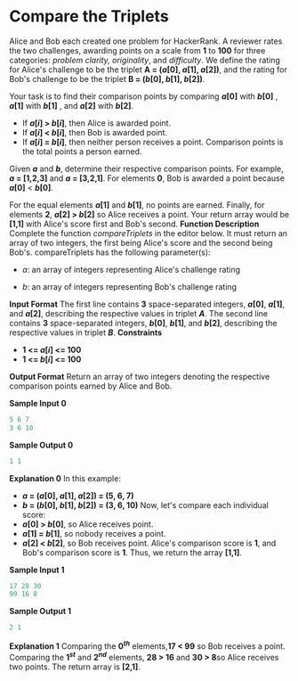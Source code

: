 # Compare the Triplets

Alice and Bob each created one problem for HackerRank. A reviewer rates the two challenges, awarding points on a scale from **1** to **100** for three categories: *problem clarity, originality*, and *difficulty*.
We define the rating for Alice's challenge to be the triplet **A = (*a*[0], *a*[1], *a*[2])**, and the rating for Bob's challenge to be the triplet **B = (*b*[0], *b*[1], *b*[2])**.

Your task is to find their comparison points by comparing ***a*[0]** with ***b*[0]** , ***a*[1]** with ***b*[1]** , and ***a*[2]** with ***b*[2]**.

- If ***a*[*i*] > *b*[*i*]**, then Alice is awarded point. 
- If ***a*[*i*] < *b*[*i*]**, then Bob is awarded point. 
- If ***a*[*i*] = *b*[*i*]**, then neither person receives a point.
Comparison points is the total points a person earned.

Given ***a*** and ***b***, determine their respective comparison points.
For example, ***a* = [1,2,3]** and ***a* = [3,2,1]**. For elements **0**, Bob is awarded a point because ***a*[0]** < ***b*[0]**.

For the equal elements ***a*[1]** and ***b*[1]**, no points are earned. Finally, for elements **2**, ***a*[2] > *b*[2]** so Alice receives a point. Your return array would be **[1,1]** with Alice's score first and Bob's second.
**Function Description**
Complete the function *compareTriplets* in the editor below. It must return an array of two integers, the first being Alice's score and the second being Bob's.
compareTriplets has the following parameter(s):

- *a*: an array of integers representing Alice's challenge rating

- *b*: an array of integers representing Bob's challenge rating

**Input Format**
The first line contains **3** space-separated integers, ***a*[0]**, ***a*[1]**, and  ***a*[2]**, describing the respective values in triplet ***A***.
The second line contains **3** space-separated integers, ***b*[0]**, ***b*[1]**, and ***b*[2]**, describing the respective values in triplet ***B***.
**Constraints**
- **1 <= *a*[*i*] <= 100**
- **1 <= *b*[*i*] <= 100**

**Output Format**
Return an array of two integers denoting the respective comparison points earned by Alice and Bob.

**Sample Input 0**
```mathematica
5 6 7
3 6 10
```
**Sample Output 0**

```mathematica
1 1
```

**Explanation 0**
In this example:
- ***a* = (*a*[0], *a*[1], *a*[2]) = (5, 6, 7)**
- ***b* = (*b*[0], *b*[1], *b*[2]) = (3, 6, 10)**
Now, let's compare each individual score:
- ***a*[0] > *b*[0]**, so Alice receives point.
- ***a*[1] = *b*[1]**, so nobody receives a point.
- ***a*[2] < *b*[2]**, so Bob receives point.
Alice's comparison score is **1**, and Bob's comparison score is **1**. Thus, we return the array **[1,1]**.

**Sample Input 1**
```mathematica
17 28 30
99 16 8
```
**Sample Output 1**

```mathematica
2 1
```
**Explanation 1**
Comparing the **0<sup>*th*</sup>** elements,**17 < 99** so Bob receives a point.
Comparing the **1<sup>*st*</sup>** and **2<sup>*nd*</sup>** elements,  **28 > 16** and **30 > 8**so Alice receives two points.
The return array is **[2,1]**.